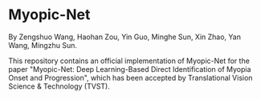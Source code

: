 # Myopic-Net

By Zengshuo Wang, Haohan Zou, Yin Guo, Minghe Sun, Xin Zhao, Yan Wang, Mingzhu Sun.

This repository contains an official implementation of Myopic-Net for the paper "Myopic-Net: Deep Learning-Based Direct Identification of Myopia Onset and Progression", which has been accepted by Translational Vision Science & Technology (TVST).

